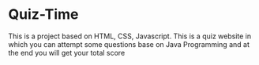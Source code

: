 # Quiz-Time
This is a project based on HTML, CSS, Javascript. This is a quiz website in which you can attempt some questions base on Java Programming and at the end you will get your total score
